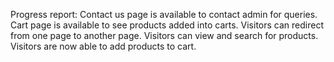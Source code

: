 Progress report:
Contact us page is available to contact admin for queries.
Cart page is available to see products added into carts.
Visitors can redirect from one page to another page.
Visitors can view and search for products.
Visitors are now able to add products to cart.
